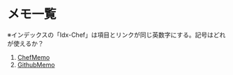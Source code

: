 # メモ一覧

※インデックスの「Idx-Chef」は項目とリンクが同じ英数字にする。記号はどれが使えるか？

1. [ChefMemo][Idx-Chef]
1. [GithubMemo][Idx-GithubMemo]


[Idx-Chef]: https://github.com/Siguuuurd/GithubMemo/blob/master/ChefMemo.md "ChefMemo"
[Idx-GithubMemo]: https://github.com/Siguuuurd/GithubMemo/blob/master/01_%E4%BA%BA%E7%94%9F%E3%81%84%E3%82%8D%E3%81%84%E3%82%8DGithub%E3%82%82%E3%81%84%E3%82%8D%E3%81%84%E3%82%8D.md "GithubMemo"
 
